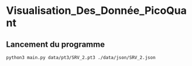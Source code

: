 # Visualisation_Des_Donnée_PicoQuant

## Lancement du programme

```sh
python3 main.py data/pt3/SRV_2.pt3 ./data/json/SRV_2.json
```